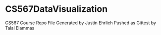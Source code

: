 # CS567DataVisualization
CS567 Course Repo
File Generated by Justin Ehrlich 
Pushed as Gittest by Talal Elammas 
